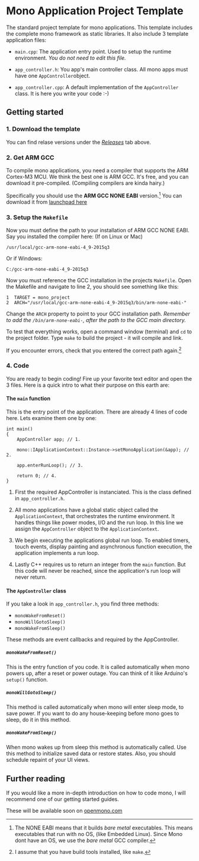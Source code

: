 # Mono Application Project Template

The standard project template for mono applications. This template includes the complete mono framework as static libraries. It also include 3 template application files:

 * `main.cpp`: The application entry point. Used to setup the runtime environment. *You do not need to edit this file.*
 
 * `app_controller.h`: You app's main controller class. All mono apps must have one `AppController`object.
 
 * `app_controller.cpp`: A default implementation of the `AppController` class. It is here you write your code :-)

## Getting started

### 1. Download the template
You can find relase versions under the *[Releases](https://github.com/getopenmono/project_template/releases)* tab above.

### 2. Get ARM GCC
To compile mono applications, you need a compiler that supports the ARM Cortex-M3 MCU. We think the best one is ARM GCC. It's free, and you can download it pre-compiled. (Compiling compilers are kinda hairy.)

Specifically you should use the **ARM GCC NONE EABI** version.[^1] You can download it from [launchpad here](https://launchpad.net/gcc-arm-embedded)

### 3. Setup the `Makefile`
Now you must define the path to your installation of ARM GCC NONE EABI. Say you installed the compiler here: (If on Linux or Mac)

```
/usr/local/gcc-arm-none-eabi-4_9-2015q3
```

Or if Windows:

```
C:/gcc-arm-none-eabi-4_9-2015q3
```

Now you must reference the GCC installation in the projects `Makefile`. Open the Makefile and navigate to line 2, you should see something like this:

```
1  TARGET = mono_project
2  ARCH="/usr/local/gcc-arm-none-eabi-4_9-2015q3/bin/arm-none-eabi-"
```

Change the `ARCH` property to point to your GCC installation path. *Remember to add the `/bin/arm-none-eabi-`, after the path to the GCC main directory.*

To test that everything works, open a command window (terminal) and `cd` to the project folder. Type `make` to build the project - it will compile and link.

If you encounter errors, check that you entered the correct path again.[^2]

### 4. Code

You are ready to begin coding! Fire up your favorite text editor and open the 3 files. Here is a quick intro to what their purpose on this earth are:

#### The `main` function

This is the entry point of the application. There are already 4 lines of code here. Lets examine them one by one:

```
int main()
{
    AppController app; // 1.
    
    mono::IApplicationContext::Instance->setMonoApplication(&app); // 2.
    
    app.enterRunLoop(); // 3.
	
	return 0; // 4.
}
```

1. First the required AppController is instanciated. This is the class defined in `app_controller.h`.

2. All mono applications have a global static object called the `ApplicationContext`, that orchestrates the runtime environment. It handles things like power modes, I/O and the run loop. In this line we assign the `AppController` object to the `ApplicationContext`.

3. We begin executing the applications global run loop. To enabled timers, touch events, display painting and asynchronous function execution, the application implements a run loop.

4. Lastly C++ requires us to return an integer from the `main` function. But this code will never be reached, since the application's run loop will never return.

#### The `AppController` class

If you take a look in `app_controller.h`, you find three methods:

* `monoWakeFromReset()`
* `monoWillGotoSleep()`
* `monoWakeFromSleep()`

These methods are event callbacks and required by the AppController.

##### `monoWakeFromReset()`

This is the entry function of you code. It is called automatically when mono powers up, after a reset or power outage. You can think of it like Arduino's `setup()` function.

##### `monoWillGotoSleep()`

This method is called automatically when mono will enter sleep mode, to save power. If  you want to do any house-keeping before mono goes to sleep, do it in this method.

##### `monoWakeFromSleep()`

When mono wakes up from sleep this method is automatically called. Use this method to initialize saved data or restore states. Also, you should schedule repaint of your UI views.

## Further reading

If you would like a more in-depth introduction on how to code mono, I will recommend one of our getting started guides.

These will be available soon on [openmono.com](http://openmono.com/)

[^1]: The NONE EABI means that it builds *bare metal* executables. This means executables that run with no OS, (like Embedded Linux). Since Mono dont have an OS, we use the *bare metal* GCC compiler.

[^2]: I assume that you have build tools installed, like `make`.
